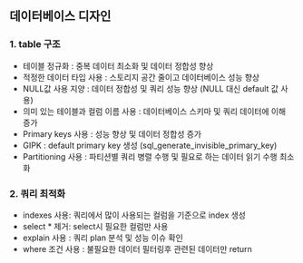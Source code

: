 ## 데이터베이스 디자인

### 1. table 구조
- 테이블 정규화 : 중복 데이터 최소화 및 데이터 정합성 향상
- 적정한 데이터 타입 사용 : 스토리지 공간 줄이고 데이터베이스 성능 향상
- NULL값 사용 지양 : 데이터 정합성 및 쿼리 성능 향상 (NULL 대신 default 값 사용)
- 의미 있는 테이블과 컬럼 이름 사용 : 데이터베이스 스키마 및 쿼리 데이터에 이해 증가
- Primary keys 사용 : 성능 향상 및 데이터 정합성 증가
- GIPK : default primary key 생성 (sql_generate_invisible_primary_key)
- Partitioning 사용 : 파티션별 쿼리 병렬 수행 및 필요로 하는 데이터 읽기 수행 최소화

### 2. 쿼리 최적화
- indexes 사용: 쿼리에서 많이 사용되는 컬럼을 기준으로 index 생성
- select * 제거: select시 필요한 컬럼만 사용
- explain 사용 : 쿼리 plan 분석 및 성능 이슈 확인
- where 조건 사용 : 불필요한 데이터 필터링후 관련된 데이터만 return


